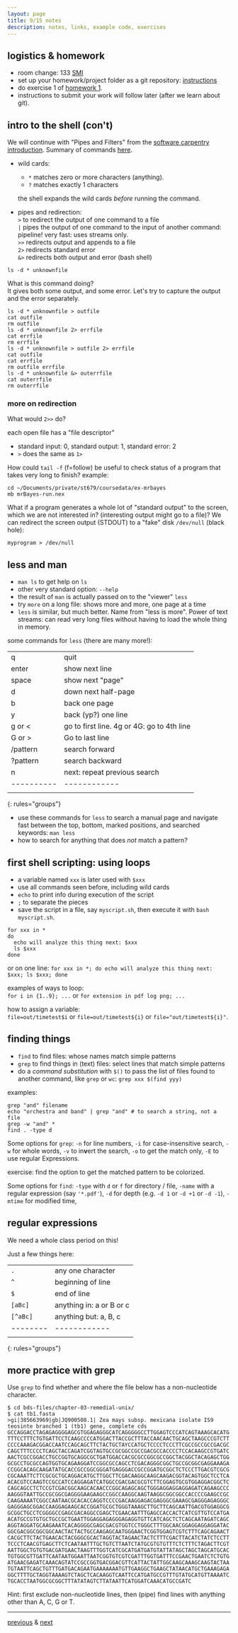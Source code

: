 ```yaml
---
layout: page
title: 9/15 notes
description: notes, links, example code, exercises
---
```


## logistics & homework

- room change: 133 [SMI](http://map.wisc.edu/s/dc3243ls)
- set up your homework/project folder as a git repository:
  [instructions](https://github.com/UWMadison-computingtools/coursedata)
- do exercise 1 of [homework 1](https://github.com/UWMadison-computingtools/coursedata/tree/master/hw1-snaqTimeTests).
- instructions to submit your work will follow later (after we learn about git).

## intro to the shell (con't)

We will continue with "Pipes and Filters" from the
[software carpentry introduction](http://swcarpentry.github.io/shell-novice/).
Summary of commands [here](notes0908.html).

- wild cards:
  - `*` matches zero or more characters (anything).
  - `?` matches exactly 1 characters

  the shell expands the wild cards *before* running the command.
- pipes and redirection:  
 `>` to redirect the output of one command to a file  
 `|` pipes the output of one command to the input of another command: pipeline!
  very fast: uses streams only.  
 `>>` redirects output and appends to a file  
 `2>` redirects standard error  
 `&>` redirects both output and error (bash shell)

```shell
ls -d * unknownfile
```
What is this command doing?  
It gives both some output, and some error.
Let's try to capture the output and the error separately.

```shell
ls -d * unknownfile > outfile
cat outfile
rm outfile
ls -d * unknownfile 2> errfile
cat errfile
rm errfile
ls -d * unknownfile > outfile 2> errfile
cat outfile
cat errfile
rm outfile errfile
ls -d * unknownfile &> outerrfile
cat outerrfile
rm outerrfile
```

### more on redirection

What would `2>>` do?

each open file has a "file descriptor"

- standard input: 0, standard output: 1, standard error: 2
- `>` does the same as `1>`

How could `tail -f` (f=follow) be useful to check status
of a program that takes very long to finish? example:

```shell
cd ~/Documents/private/st679/coursedata/ex-mrbayes
mb mrBayes-run.nex
```

What if a program generates a whole lot of "standard output"
to the screen, which we are not interested in?
(interesting output might go to a file)? We can redirect the
screen output (STDOUT) to a "fake" disk `/dev/null` (black hole):

```shell
myprogram > /dev/null
```

## less and man

- `man ls` to get help on `ls`
- other very standard option: `--help`
- the result of `man` is actually passed on to the "viewer" `less`
- try `more` on a long file: shows more and more, one page at a time
- `less` is similar, but much better. Name from "less is more".
  Power of text streams: can read very long files without having
  to load the whole thing in memory.

some commands for `less` (there are many more!):

|       |    |
|:------|:---|
| q     | quit             |
| enter | show next line   |
| space | show next "page" |
| d     | down next half-page |
| b     | back one page |
| y     | back (yp?) one line |
| g or < | go to first line. 4g or 4G: go to 4th line |
| G or > | Go to last line   |
| /pattern | search forward  |
| ?pattern | search backward |
| n        | next: repeat previous search |
|----------|------------|
|         |   |
{: rules="groups"}

- use these commands for `less` to search a manual page and
  navigate fast between the top, bottom, marked positions,
  and searched keywords: `man less`
- how to search for anything that does *not* match a pattern?

## first shell scripting: using loops

- a variable named `xxx` is later used with `$xxx`
- use all commands seen before, including wild cards
- `echo` to print info during execution of the script
- `;` to separate the pieces
- save the script in a file, say `myscript.sh`,
  then execute it with `bash myscript.sh`.

```shell
for xxx in *
do
  echo will analyze this thing next: $xxx
  ls $xxx
done
```
or on one line:
`for xxx in *; do echo will analyze this thing next: $xxx; ls $xxx; done`

examples of ways to loop:  
`for i in {1..9}; ...` or `for extension in pdf log png; ...`

how to assign a variable:  
`file=out/timetest$i` or `file=out/timetest${i}` or `file="out/timetest${i}"`.

## finding things

- `find` to find files: whose names match simple patterns
- `grep` to find things in (text) files:
   select lines that match simple patterns
- do a *command substitution* with `$()` to pass the list of files found
  to another command, like `grep` or `wc`: `grep xxx $(find yyy)`

examples:

```shell
grep "and" filename
echo "orchestra and band" | grep "and" # to search a string, not a file
grep -w "and" *
find . -type d
```

Some options for `grep`:
`-n` for line numbers,
`-i` for case-insensitive search,
`-w` for whole words,
`-v` to in**v**ert the search,
`-o` to get the match only,
`-E` to use regular Expressions.

exercise: find the option to get the matched pattern to be colorized.

Some options for `find`:
`-type` with `d` or `f` for directory / file,
`-name` with a regular expression (say `'*.pdf'`),
`-d` for depth (e.g. `-d 1` or `-d +1` or `-d -1`),
`-mtime` for modified time,

## regular expressions

We need a whole class period on this!
<!-- http://v4.software-carpentry.org -->
Just a few things here:

|    |    |
|:---|:---|
|`.` | any one character |
|`^` | beginning of line |
|`$` | end of line |
|`[aBc]` | anything in: a or B or c |
|`[^aBc]`| anything but: a, B, c |
|--------|------------|
|        |            |
{: rules="groups"}

<!-- from Bioinformatics Data Skills, Chapter 2 (ideas) and
     Chapter 6 (example) -->

## more practice with grep

Use `grep` to find whether and where the file below has a
non-nucleotide character.

```shell
$ cd bds-files/chapter-03-remedial-unix/
$ cat tb1.fasta
>gi|385663969|gb|JQ900508.1| Zea mays subsp. mexicana isolate IS9 teosinte branched 1 (tb1) gene, complete cds
GCCAGGACCTAGAGAGGGGAGCGTGGAGAGGGCATCAGGGGGCCTTGGAGTCCCATCAGTAAAGCACATG
TTTCCTTTCTGTGATTCCTCAAGCCCCATGGACTTACCGCTTTACCAACAACTGCAGCTAAGCCCGTCTT
CCCCAAAGACGGACCAATCCAGCAGCTTCTACTGCTAYCCATGCTCCCCTCCCTTCGCCGCCGCCGACGC
CAGCTTTCCCCTCAGCTACCAGATCGGTAGTGCCGCGGCCGCCGACGCCACCCCTCCACAAGCCGTGATC
AACTCGCCGGACCTGCCGGTGCAGGCGCTGATGGACCACGCGCCGGCGCCGGCTACGGCTACAGAGCTGG
GCGCCTGCGCCAGTGGTGCAGAAGGATCCGGCGCCAGCCTCGACAGGGCGGCTGCCGCGGCGAGGAAAGA
CCGGCACAGCAAGATATGCACCGCCGGCGGGATGAGGGACCGCCGGATGCGGCTCTCCCTTGACGTCGCG
CGCAAATTCTTCGCGCTGCAGGACATGCTTGGCTTCGACAAGGCAAGCAAGACGGTACAGTGGCTCCTCA
ACACGTCCAAGTCCGCCATCCAGGAGATCATGGCCGACGACGCGTCTTCGGAGTGCGTGGAGGACGGCTC
CAGCAGCCTCTCCGTCGACGGCAAGCACAACCCGGCAGAGCAGCTGGGAGGAGGAGGAGATCAGAAGCCC
AAGGGTAATTGCCGCGGCGAGGGGAAGAAGCCGGCCAAGGCAAGTAAGGCGGCGGCCACCCCGAAGCCGC
CAAGAAAATCGGCCAATAACGCACACCAGGTCCCCGACAAGGAGACGAGGGCGAAAGCGAGGGAGAGGGC
GAGGGAGCGGACCAAGGAGAAGCACCGGATGCGCTGGGTAAAGCTTGCTTCAGCAATTGACGTGGAGGCG
GCGGCTGCCTCGGGGCCGAGCGACAGGCCGAGCTCGAACAATTTGAGCCACCACTCATCGTTGTCCATGA
ACATGCCGTGTGCTGCCGCTGAATTGGAGGAGAGGGAGAGGTGTTCATCAGCTCTCAGCAATAGATCAGC
AGGTAGGATGCAAGAAATCACAGGGGCGAGCGACGTGGTCCTGGGCTTTGGCAACGGAGGAGGAGGATAC
GGCGACGGCGGCGGCAACTACTACTGCCAAGAGCAATGGGAACTCGGTGGAGTCGTCTTTCAGCAGAACT
CACGCTTCTACTGAACACTACGGGCGCACTAGGTACTAGAACTACTCTTTCGACTTACATCTATCTCCTT
TCCCTCAACGTGAGCTTCTCAATAATTTGCTGTCTTAATCTATGCGTGTGTTTCTCTTTCTAGACTTCGT
AATTGGCTGTGTGACGATGAACTAAGTTTGGTCATCGCATGATGATGTATTATAGCTAGCTAGCATGCAC
TGTGGCGTTGATTCAATAATGGAATTAATCGGTGTCGTCGATTTGGTGATTTCCGAACTGAATCTCTGTG
ATGAACGAGATCAAACAGTATCCGCCGGTGACGGACGTTCATTACTATTGGCAAGCAAAGCAAGTACTAA
TGTAATTCAGCTGTTTGATGACAGAATGAAAAAAATGTTGAAGGCTGAAGCTATAACATGCTGAAAGAGA
GGCTTTTGCTAGGTAAAAGTCTAGCTCACAAGGTCAATTCCATGATGCCGTTTGTATGCATGTTAAAATC
TGCACCTAATGGCGCGGCTTTATATAGTCTTATAATTCATGGATCAAACATGCCGATC
```
Hint: first exclude non-nucleotide lines, then (pipe) find lines with
anything other than A, C, G or T.

<!--
```shell
grep -v "^>" tb1.fasta | grep --color -i "[^ATCG]"
```
Y is for pYrimidine bases: C or T.
-->


---
[previous](notes0913.html) & [next](notes0920.html)
